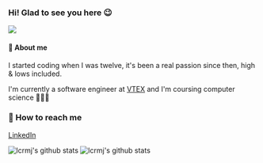 ### Hi! Glad to see you here 😉
<img src="https://github.com/lcrmj/lcrmj/blob/master/23wE.gif?raw=true"></img>

#### 🔎 About me
I started coding when I was twelve, it's been a real passion since then, high & lows included.

I'm currently a software engineer at [VTEX](https://vtex.com/) and I'm coursing computer science 👨🏻‍💻

### 📱 How to reach me
[LinkedIn](https://www.linkedin.com/in/lcrmj/)


![lcrmj's github stats](https://github-readme-stats.vercel.app/api/top-langs?username=lcrmj&show_icons=true&theme=radical)
![lcrmj's github stats](https://github-readme-stats.vercel.app/api?username=lcrmj&show_icons=true&theme=radical)
<!--
**lcrmj/lcrmj** is a ✨ _special_ ✨ repository because its `README.md` (this file) appears on your GitHub profile.

Here are some ideas to get you started:

- 🔭 I’m currently working on ...
- 🌱 I’m currently learning ...
- 👯 I’m looking to collaborate on ...
- 🤔 I’m looking for help with ...
- 💬 Ask me about ...
- 📫 How to reach me: ...
- 😄 Pronouns: ...
- ⚡ Fun fact: ...
-->
